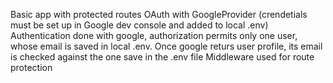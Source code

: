 Basic app with protected routes
OAuth with GoogleProvider (crendetials must be set up in Google dev console and added to local .env)
Authentication done with google, authorization permits only one user, whose email is saved in local .env. Once google returs user profile, its email is checked against the one save in the .env file
Middleware used for route protection